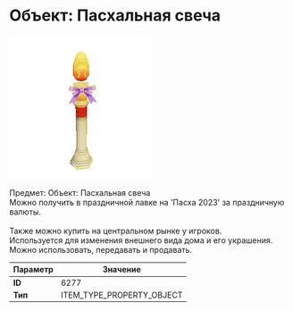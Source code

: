 # Объект: Пасхальная свеча

![Item Image](../img/6277.webp?raw=true)

Предмет: Объект: Пасхальная свеча<br>Можно получить в праздничной лавке на 'Пасха 2023' за праздничную валюты.<br><br>Также можно купить на центральном рынке у игроков.<br>Используется для изменения внешнего вида дома и его украшения.<br>Можно использовать, передавать и продавать.


| Параметр | Значение |
|----------|----------|
| **ID** | 6277 |
| **Тип** | ITEM_TYPE_PROPERTY_OBJECT |

